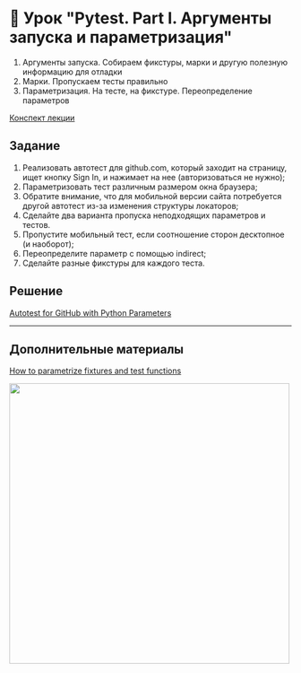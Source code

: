 # 📁 Урок "Pytest. Part I. Аргументы запуска и параметризация"

1. Аргументы запуска. Собираем фикстуры, марки и другую полезную информацию для отладки
2. Марки. Пропускаем тесты правильно
3. Параметризация. На тесте, на фикстуре. Переопределение параметров

[Конспект лекции](https://github.com/qa-guru/knowledge-base/wiki/12.-Pytest.-%D0%A7%D0%B0%D1%81%D1%82%D1%8C-I)

## Задание

1. Реализовать автотест для github.com, который заходит на страницу, ищет кнопку Sign In, и нажимает на нее (авторизоваться не нужно); 
2. Параметризовать тест различным размером окна браузера;
3. Обратите внимание, что для мобильной версии сайта потребуется другой автотест из-за изменения структуры локаторов;
4. Сделайте два варианта пропуска неподходящих параметров и тестов.
5. Пропустите мобильный тест, если соотношение сторон десктопное (и наоборот); 
6. Переопределите параметр с помощью indirect; 
7. Сделайте разные фикстуры для каждого теста.

## Решение
[Autotest for GitHub with Python Parameters](https://github.com/tacitcoast/python_parameters)
___
## Дополнительные материалы

[How to parametrize fixtures and test functions](https://docs.pytest.org/en/7.1.x/how-to/parametrize.html)

<img src="https://github.com/tacitcoast/python_parameters/assets/44261093/af5ae72b-cb0d-4e14-a00a-f70797b68df8" width="500">
